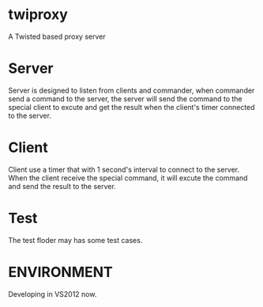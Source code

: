 # twiproxy
A Twisted based proxy server

# Server

Server is designed to listen from clients and commander, when commander send a command to the server, the server will send the command to the special client to excute and get the result when the client's timer connected to the server.

# Client

Client use a timer that with 1 second's interval to connect to the server. When the client receive the special command, it will excute the command and send the result to the server.

# Test

The test floder may has some test cases.

# ENVIRONMENT

Developing in VS2012 now.
